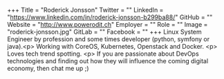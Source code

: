 +++
Title = "Roderick Jonsson"
Twitter = ""
LinkedIn = "https://www.linkedin.com/in/roderick-jonsson-b299ba88/"
GitHub = ""
Website = "http://www.powerodit.ch"
Employer = ""
Role = ""
Image = "roderick-jonsson.jpg"
GitLab = ""
Facebook = ""
+++
Linux System Engineer by profession and some times developer (python, symfony or java).&lt;p&gt; Working with CoreOS, Kubernetes, Openstack and Docker. &lt;p&gt; Loves tech trend spotting. &lt;p&gt; If you are passionate about DevOps technologies and finding out how they will influence the coming digital economy, then chat me up ;)